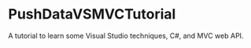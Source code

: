 PushDataVSMVCTutorial
=====================

A tutorial to learn some Visual Studio techniques, C#, and MVC web API.
